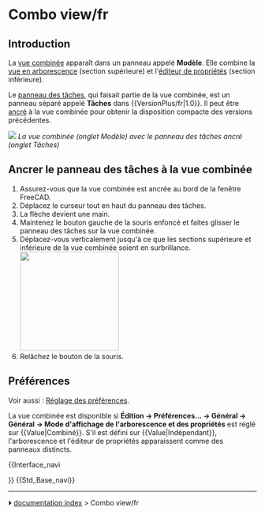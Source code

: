 # Combo view/fr
## Introduction

La [vue combinée](Combo_view/fr.md) apparaît dans un panneau appelé **Modèle**. Elle combine la [vue en arborescence](Tree_view/fr.md) (section supérieure) et l\'[éditeur de propriétés](Property_editor/fr.md) (section inférieure).

Le [panneau des tâches](Task_panel/fr.md), qui faisait partie de la vue combinée, est un panneau séparé appelé **Tâches** dans {{VersionPlus/fr|1.0}}. Il peut être [ancré](#Ancrer_le_panneau_des_tâches_à_la_vue_combinée.md) à la vue combinée pour obtenir la disposition compacte des versions précédentes.

![](images/Combo_View_Example.png ) 
*La vue combinée (onglet Modèle) avec le panneau des tâches ancré (onglet Tâches)*



## Ancrer le panneau des tâches à la vue combinée 

1.  Assurez-vous que la vue combinée est ancrée au bord de la fenêtre FreeCAD.
2.  Déplacez le curseur tout en haut du panneau des tâches.
3.  La flèche devient une main.
4.  Maintenez le bouton gauche de la souris enfoncé et faites glisser le panneau des tâches sur la vue combinée.
5.  Déplacez-vous verticalement jusqu\'à ce que les sections supérieure et inférieure de la vue combinée soient en surbrillance.
    <img alt="" src=images/Tasks_Dockable.png  style="width:200px;">
6.  Relâchez le bouton de la souris.



## Préférences

Voir aussi : [Réglage des préférences](Preferences_Editor/fr.md).

La vue combinée est disponible si **Édition → Préférences... → Général → Général → Mode d'affichage de l'arborescence et des propriétés** est réglé sur {{Value|Combiné}}. S\'il est défini sur {{Value|Indépendant}}, l\'arborescence et l\'éditeur de propriétés apparaissent comme des panneaux distincts.


{{Interface_navi

}} {{Std_Base_navi}}



---
⏵ [documentation index](../README.md) > Combo view/fr
